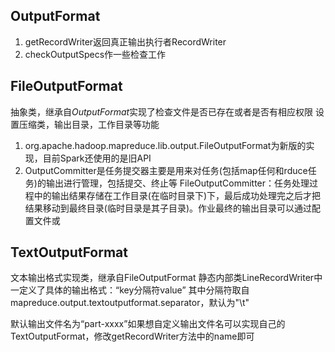 ## OutputFormat
1. getRecordWriter返回真正输出执行者RecordWriter
2. checkOutputSpecs作一些检查工作

## FileOutputFormat
抽象类，继承自*OutputFormat*实现了检查文件是否已存在或者是否有相应权限
设置压缩类，输出目录，工作目录等功能

1. org.apache.hadoop.mapreduce.lib.output.FileOutputFormat为新版的实现，目前Spark还使用的是旧API
2. OutputCommitter是任务提交器主要是用来对任务(包括map任何和rduce任务)的输出进行管理，包括提交、终止等  FileOutputCommitter：任务处理过程中的输出结果存储在工作目录(在临时目录下)下，最后成功处理完之后才把结果移动到最终目录(临时目录是其子目录)。作业最终的输出目录可以通过配置文件或

## TextOutputFormat
文本输出格式实现类，继承自FileOutputFormat
静态内部类LineRecordWriter中一定义了具体的输出格式：“key分隔符value” 其中分隔符取自mapreduce.output.textoutputformat.separator，默认为"\t"

默认输出文件名为“part-xxxx”如果想自定义输出文件名可以实现自己的TextOutputFormat，修改getRecordWriter方法中的name即可

